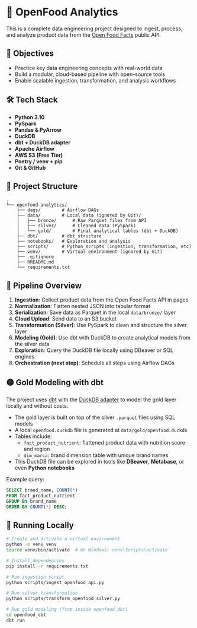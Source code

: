 # 🥫 OpenFood Analytics

This is a complete data engineering project designed to ingest, process, and analyze product data from the [Open Food Facts](https://world.openfoodfacts.org/) public API.

## 🎯 Objectives

- Practice key data engineering concepts with real-world data  
- Build a modular, cloud-based pipeline with open-source tools  
- Enable scalable ingestion, transformation, and analysis workflows  

## 🛠️ Tech Stack

- **Python 3.10**
- **PySpark**
- **Pandas & PyArrow**
- **DuckDB**
- **dbt + DuckDB adapter**
- **Apache Airflow**
- **AWS S3 (Free Tier)**
- **Poetry / venv + pip**
- **Git & GitHub**

## 📂 Project Structure

```
.
└── openfood-analytics/
    ├── dags/        # Airflow DAGs
    ├── data/        # Local data (ignored by Git)/
    │   ├── bronze/      # Raw Parquet files from API
    │   ├── silver/      # Cleaned data (PySpark)
    │   └── gold/        # Final analytical tables (dbt + DuckDB)
    ├── dbt/         # dbt structure
    ├── notebooks/   # Exploration and analysis
    ├── scripts/     # Python scripts (ingestion, transformation, etc)
    ├── venv/        # Virtual environment (ignored by Git)
    ├── .gitignore
    ├── RREADME.md
    └── requirements.txt 
```

## 🚀 Pipeline Overview

1. **Ingestion**: Collect product data from the Open Food Facts API in pages  
2. **Normalization**: Flatten nested JSON into tabular format  
3. **Serialization**: Save data as Parquet in the local `data/bronze/` layer  
4. **Cloud Upload**: Send data to an S3 bucket  
5. **Transformation (Silver)**: Use PySpark to clean and structure the silver layer  
6. **Modeling (Gold)**: Use dbt with DuckDB to create analytical models from the silver data  
7. **Exploration**: Query the DuckDB file locally using DBeaver or SQL engines  
8. **Orchestration (next step)**: Schedule all steps using Airflow DAGs

## 🟡 Gold Modeling with dbt

The project uses [dbt](https://www.getdbt.com/) with the [DuckDB adapter](https://docs.getdbt.com/docs/build/projects/using-duckdb) to model the gold layer locally and without costs.

- The gold layer is built on top of the silver `.parquet` files using SQL models
- A local `openfood.duckdb` file is generated at `data/gold/openfood.duckdb`
- Tables include:
  - `fact_product_nutrient`: flattened product data with nutrition score and region
  - `dim_marca`: brand dimension table with unique brand names
- This DuckDB file can be explored in tools like **DBeaver**, **Metabase**, or even **Python notebooks**

Example query:

```sql
SELECT brand_name, COUNT(*) 
FROM fact_product_nutrient 
GROUP BY brand_name 
ORDER BY COUNT(*) DESC;
```

## 🧪 Running Locally

```bash
# Create and activate a virtual environment
python -m venv venv
source venv/bin/activate  # On Windows: venv\Scripts\activate

# Install dependencies
pip install -r requirements.txt

# Run ingestion script
python scripts/ingest_openfood_api.py

# Run silver transformation
python scripts/transform_openfood_silver.py

# Run gold modeling (from inside openfood_dbt)
cd openfood_dbt
dbt run
```

